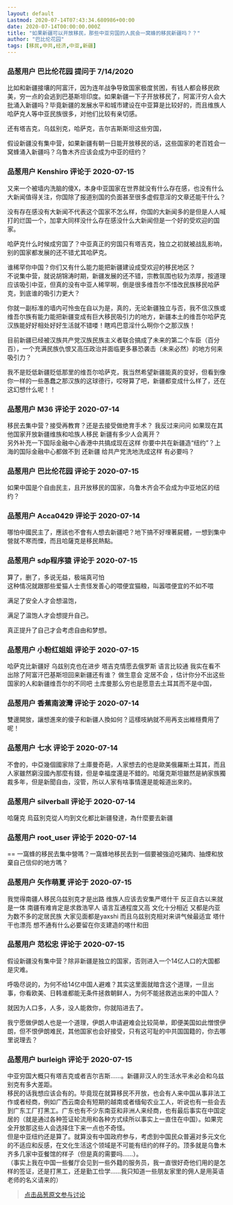 ```yaml
---
layout: default
Lastmod: 2020-07-14T07:43:34.680986+00:00
date: 2020-07-14T00:00:00.000Z
title: "如果新疆可以开放移民，那些中亚穷国的人民会一窝蜂的移民新疆吗？？"
author: "巴比伦花园"
tags: [移民,中共,经济,中亚,新疆]
---
```



### 品葱用户 **巴比伦花园** 提问于 7/14/2020
    
比如和新疆接壤的阿富汗，因为连年战争导致国家极度贫困，有钱人都会移民欧美，穷一点的会逃到巴基斯坦印度。如果新疆一下子开放移民了，阿富汗穷人会大批涌入新疆吗？毕竟新疆的发展水平和城市建设在中亚算是比较好的，而且维族人哈萨克人等中亚民族很多，对他们比较有亲切感。  
  
还有塔吉克，乌兹别克，哈萨克，吉尔吉斯斯坦这些穷国，  
  
假设新疆没有集中营，如果新疆有朝一日能开放移民的话，这些国家的老百姓会一窝蜂涌入新疆吗？乌鲁木齐应该会成为中亚的纽约？
    
                

### 品葱用户 **Kenshiro** 评论于 2020-07-15
        
又来一个被墙内洗脑的傻X，本身中亚国家在世界就没有什么存在感，也没有什么大新闻值得关注，你国除了报道别国的负面甚至很多虚假意淫的文章还能干什么？  
  
没有存在感没有大新闻不代表这个国家不怎么样，你国的大新闻多的是但是人人喊打的烂国一个，加拿大同样没什么存在感没什么大新闻但是一个好的受欢迎的国家。  
  
哈萨克什么时候成穷国了？中亚真正的穷国只有塔吉克，独立之初就被战乱影响，别的国家都发展的还不错尤其哈萨克。  
  
谁稀罕你中国？你们又有什么能力能把新疆建设成受欢迎的移民地区？  
不说集中营，就说胡锦涛时期，新疆发展的还不错，宗教氛围也较为浓厚，按道理应该吸引中亚，但真的没有中亚人稀罕啊，倒是很多维吾尔不惜改民族移民哈萨克，到底谁的吸引力更大？  
  
你就一副标准的墙内可怜虫在自以为是，真的，无论新疆独立与否，我不信汉族或维吾尔族有能力能把新疆变成有巨大移民吸引力的地方，新疆本土的维吾尔哈萨克汉族能好好相处好好生活就不错喽！瞎鸡巴意淫什么啊你个之那汉族！  
  
目前新疆已经被汉族共产党汉族民族主义者联合搞成了未来的第二个车臣（百分百），一个充满民族仇恨又高压政治并面临更多暴恐袭击（未来必然）的地方何来吸引力？  
  
我不是贬低新疆贬低那里的维吾尔哈萨克，我当然希望新疆能真的变好，但看到像你一样的一些愚蠢之那汉族的这球德行，哎呀算了吧，新疆都变成什么样了，还在这幻想什么呢！！
        
                

### 品葱用户 **M36** 评论于 2020-07-14
        
移民去集中营？接受再教育？还是去接受做绝育手术？ 我反过来问问 如果现在其他国家开放新疆维族和哈族人移民 新疆有多少人会离开？  
另外补充一下国际金融中心香港中共搞成现在这样 你要中共在新疆造“纽约”？上海的国际金融中心都做不到 还新疆 给共产党洗地洗成这样 有必要吗？
        
                

### 品葱用户 **巴比伦花园** 评论于 2020-07-15
        
如果中国是个自由民主，且开放移民的国家，乌鲁木齐会不会成为中亚地区的纽约？
        
                

### 品葱用户 **Acca0429** 评论于 2020-07-14
        
哪怕中國民主了，應該也不會有人想去新疆吧？地下搞不好埋著屍體，一想到集中營就不寒而慄，而且哈薩克是移民熱點。
        
                

### 品葱用户 **sdp程序猿** 评论于 2020-07-15
        
算了，删了，多说无益，极端真可怕  
这种情况就跟那些爱猫人士责怪发善心的喂便宜猫粮，叫嚣喂便宜的不如不喂  
  
  
  
满足了安全人才会想温饱，  
  
满足了温饱人才会想提升自己。  
  
真正提升了自己才会考虑自由和梦想。
        
                

### 品葱用户 **小粉红姐姐** 评论于 2020-07-15
        
哈萨克比新疆好 乌兹别克也在进步 塔吉克情愿去俄罗斯 语言比较通 我实在看不出除了阿富汗巴基斯坦回来新疆还有谁？ 做生意会 定居不会 ，估计你分不出这些国家的人和新疆维吾尔的不同吧 土库曼那么穷也是愿意去土耳其而不是中国，
        
                

### 品葱用户 **香蕉南波灣** 评论于 2020-07-14
        
雙邊開放，讓想進來的傻子和新疆人換如何？這樣吱納就不用再支出維穩費用了呢！
        
                

### 品葱用户 **七水** 评论于 2020-07-14
        
不會的，中亞幾個國家除了土庫曼奇葩，人家想去的也是歐美俄羅斯土耳其，而且人家雖然窮沒國內那麼有錢，但是幸福度還是不錯的。哈薩克斯坦雖然是納家族獨裁多年，但是新聞自由，沒管，所以人家有啥事情還是能報道出來的。
        
                

### 品葱用户 **silverball** 评论于 2020-07-14
        
哈薩克 烏茲別克從人均到文化都比新疆發達，為什麼要去新疆
        
                

### 品葱用户 **root_user** 评论于 2020-07-14
        
\== 一窩蜂的移民去集中營嗎？一窩蜂地移民去到一個要被強迫吃豬肉、抽煙和放棄自己信仰的地方嗎？
        
                

### 品葱用户 **矢作萌夏** 评论于 2020-07-15
        
我觉得南疆人移民乌兹别克才是出路 维族人应该去安集严塔什干 反正自古以来就是一体 南疆有难肯定是求救浩罕人 语言互通程度又高 文化十分相近 又都是内亚为数不多的定居民族 大家见面都是yaxshi 而且乌兹别克相对来讲气候最适宜 塔什干也漂亮 想不通有什么必要留在你支建造的喀什和田
        
                

### 品葱用户 **范松忠** 评论于 2020-07-15
        
假设新疆没有集中营？除非新疆是独立的国家，否则进入一个14亿人口的大国都是灾难。  
  
呼吸尽说的，为何不给14亿中国人避难？其实这里面就暗含这个道理，一旦出事，你看欧美、日韩谁都能无条件拯救朝鲜人，为何不能拯救逃出来的中国人？  
  
就因为人口多，人多，没人能救你，你就陷进去了。  
  
我宁愿做伊朗人也是一个道理，伊朗人申请避难会比较简单，即便美国如此憎恨伊朗，但不恨伊朗难民，其他国家也会好接受，只有这可耻的中共国国籍的，你去哪里说理去？
        
                

### 品葱用户 **burleigh** 评论于 2020-07-15
        
中亚穷国大概只有塔吉克或者吉尔吉斯……。新疆非汉人的生活水平未必会和乌兹别克有多大差距。  
移民的话我想应该会有的。毕竟现在就算移民不开放，也会有人来中国从事非法工作或者经商，例如广西云南会有短期的越南或者缅甸农业工人，听说也有一些会去到广东工厂打黑工。广东也有不少东南亚和非洲人来经商，也有最后事实在中国定居的（就是通过各种签证轮流用和各种方式续所以事实上一直住在中国）。如果完全开放那这些人会选择住下来一点也不奇怪。  
但是中亚纽约还是算了。就算没有中国政府参与，考虑到中国民众普遍对多元文化的不适应和反感，在文化生活这个领域是不可能有纽约的样子的。顶多就是乌鲁木齐多几家中亚餐馆的样子（但是真的需要吗……）。  
（事实上我在中国一些餐厅会见到一些外籍的服务员，我一直很好奇他们用的是怎样的签证，还是打黑工，还是勤工俭学……我只知道一些朋友家里的佣人是用英语老师的名义请来的）
        
                





> [点击品葱原文参与讨论](https://pincong.rocks/question/28481)

